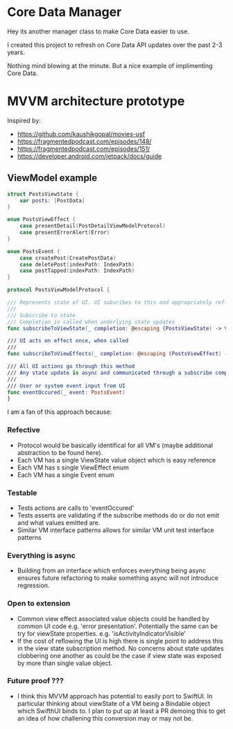 # Core Data Manager

Hey its another manager class to make Core Data easier to use.

I created this project to refresh on Core Data API updates over the past 2-3 years.

Nothing mind blowing at the minute. But a nice example of implimenting Core Data.

# MVVM architecture prototype

Inspired by:
* https://github.com/kaushikgopal/movies-usf
* https://fragmentedpodcast.com/episodes/148/
* https://fragmentedpodcast.com/episodes/151/
* https://developer.android.com/jetpack/docs/guide


## ViewModel example

```swift
struct PostsViewState {
    var posts: [PostData]
}

enum PostsViewEffect {
    case presentDetail(PostDetailViewModelProtocol)
    case presentErrorAlert(Error)
}

enum PostsEvent {
    case createPost(CreatePostData)
    case deletePost(indexPath: IndexPath)
    case postTapped(indexPath: IndexPath)
}

protocol PostsViewModelProtocol {

/// Represents state of UI. UI subsribes to this and appropriately reflows its self to reflect this state.
///
/// Subscribe to state
/// Completion is called when underlying state updates
func subscribeToViewState(_ completion: @escaping (PostsViewState) -> Void)

/// UI acts on effect once, when called
///
func subscribeToViewEffects(_ completion: @escaping (PostsViewEffect) -> Void)

/// All UI actions go through this method
/// Any state update is async and communicated through a subscribe completion
///
/// User or system event input from UI
func eventOccured(_ event: PostsEvent)
}
```

I am a fan of this approach because:

### Refective
* Protocol would be basically identifical for all VM's (maybe additional abstraction to be found here). 
* Each VM has a single ViewState value object which is easy reference
* Each VM has s single ViewEffect enum
* Each VM has  a single Event enum

### Testable
* Tests actions are calls to 'eventOccured'
* Tests asserts are validating if the subscribe methods do or do not emit and what values emitted are.
* Similar VM interface patterns allows for similar VM unit test interface patterns

### Everything is async
* Building from an interface which enforces everything being async ensures future refactoring to make something async will not introduce regression.

### Open to extension
* Common view effect associated value objects could be handled by common UI code e.g. 'error presentation'. Potentially the same can be try for viewState properties. e.g. 'isActivityIndicatorVisible'
* If the cost of reflowing the UI is high there is single point to address this in the view state subscription method. No concerns about state updates clobbering one another as could be the case if view state was exposed by more than single value object.

### Future proof ???
* I think this MVVM approach has potential to easily port to SwiftUI. In particular thinking about viewState of a VM being a Bindable object which SwifthUI binds to. I plan to put up at least a PR demoing this to get an idea of how challening this conversion may or may not be.




